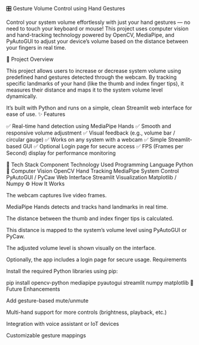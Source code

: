 🎛️ Gesture Volume Control using Hand Gestures

Control your system volume effortlessly with just your hand gestures — no need to touch your keyboard or mouse!
This project uses computer vision and hand-tracking technology powered by OpenCV, MediaPipe, and PyAutoGUI to adjust your device’s volume based on the distance between your fingers in real time.

🧠 Project Overview

This project allows users to increase or decrease system volume using predefined hand gestures detected through the webcam.
By tracking specific landmarks of your hand (like the thumb and index finger tips), it measures their distance and maps it to the system volume level dynamically.

It’s built with Python and runs on a simple, clean Streamlit web interface for ease of use.
✨ Features

✅ Real-time hand detection using MediaPipe Hands
✅ Smooth and responsive volume adjustment
✅ Visual feedback (e.g., volume bar / circular gauge)
✅ Works on any system with a webcam
✅ Simple Streamlit-based GUI
✅ Optional Login page for secure access
✅ FPS (Frames per Second) display for performance monitoring

🧩 Tech Stack
Component	Technology Used
Programming Language	Python 🐍
Computer Vision	OpenCV
Hand Tracking	MediaPipe
System Control	PyAutoGUI / PyCaw
Web Interface	Streamlit
Visualization	Matplotlib / Numpy
⚙️ How It Works

The webcam captures live video frames.

MediaPipe Hands detects and tracks hand landmarks in real time.

The distance between the thumb and index finger tips is calculated.

This distance is mapped to the system’s volume level using PyAutoGUI or PyCaw.

The adjusted volume level is shown visually on the interface.

Optionally, the app includes a login page for secure usage.
Requirements

Install the required Python libraries using pip:

pip install opencv-python mediapipe pyautogui streamlit numpy matplotlib
🔧 Future Enhancements

Add gesture-based mute/unmute

Multi-hand support for more controls (brightness, playback, etc.)

Integration with voice assistant or IoT devices

Customizable gesture mappings
